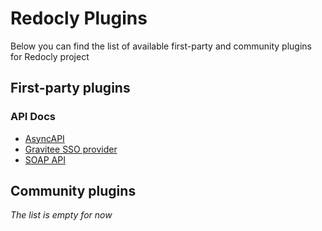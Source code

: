 # Redocly Plugins

Below you can find the list of available first-party and community plugins for Redocly project

## First-party plugins

### API Docs

- [AsyncAPI](./docs/asyncapi.md)
- [Gravitee SSO provider](./docs/gravitee-sso.md)
- [SOAP API](./docs/soap-api.md)

## Community plugins

_The list is empty for now_

